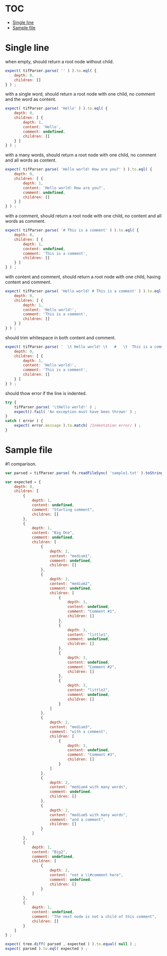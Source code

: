 # TOC
   - [Single line](#single-line)
   - [Sample file](#sample-file)
<a name=""></a>
 
<a name="single-line"></a>
# Single line
when empty, should return a root node without child.

```js
expect( tifParser.parse( '' ) ).to.eql( {
	depth: 0,
	children: []
} ) ;
```

with a single word, should return a root node with one child, no comment and the word as content.

```js
expect( tifParser.parse( 'Hello' ) ).to.eql( {
	depth: 0,
	children: [ {
		depth: 1,
		content: 'Hello',
		comment: undefined,
		children: []
	} ]
} ) ;
```

with a many words, should return a root node with one child, no comment and all words as content.

```js
expect( tifParser.parse( 'Hello world! How are you?' ) ).to.eql( {
	depth: 0,
	children: [ {
		depth: 1,
		content: 'Hello world! How are you?',
		comment: undefined,
		children: []
	} ]
} ) ;
```

with a comment, should return a root node with one child, no content and all words as comment.

```js
expect( tifParser.parse( '# This is a comment' ) ).to.eql( {
	depth: 0,
	children: [ {
		depth: 1,
		content: undefined,
		comment: 'This is a comment',
		children: []
	} ]
} ) ;
```

with content and comment, should return a root node with one child, having content and comment.

```js
expect( tifParser.parse( 'Hello world! # This is a comment' ) ).to.eql( {
	depth: 0,
	children: [ {
		depth: 1,
		content: 'Hello world!',
		comment: 'This is a comment',
		children: []
	} ]
} ) ;
```

should trim whitespace in both content and comment.

```js
expect( tifParser.parse( '  \t Hello world! \t   #   \t  This is a comment \t   ' ) ).to.eql( {
	depth: 0,
	children: [ {
		depth: 1,
		content: 'Hello world!',
		comment: 'This is a comment',
		children: []
	} ]
} ) ;
```

should thow error if the line is indented.

```js
try {
	tifParser.parse( '\tHello world!' ) ;
	expect().fail( 'An exception must have been thrown' ) ;
}
catch ( error ) {
	expect( error.message ).to.match( /Indentation error/ ) ;
}
```

<a name="sample-file"></a>
# Sample file
#1 comparison.

```js
var parsed = tifParser.parse( fs.readFileSync( 'sample1.txt' ).toString() ) ;

var expected = {
	depth: 0,
	children: [
		{
			depth: 1,
			content: undefined,
			comment: "Starting comment",
			children: []
		},
		{
			depth: 1,
			content: "Big One",
			comment: undefined,
			children: [
				{
					depth: 2,
					content: "medium1",
					comment: undefined,
					children: []
				},
				{
					depth: 2,
					content: "medium2",
					comment: undefined,
					children: [
						{
							depth: 3,
							content: undefined,
							comment: "Comment #1",
							children: []
						},
						{
							depth: 3,
							content: "little1",
							comment: undefined,
							children: []
						},
						{
							depth: 3,
							content: undefined,
							comment: "Comment #2",
							children: []
						},
						{
							depth: 3,
							content: "little2",
							comment: undefined,
							children: []
						}
					]
				},
				{
					depth: 2,
					content: "medium3",
					comment: "with a comment",
					children: [
						{
							depth: 3,
							content: undefined,
							comment: "Comment #3",
							children: []
						}
					]
				},
				{
					depth: 2,
					content: "medium4 with many words",
					comment: undefined,
					children: []
				},
				{
					depth: 2,
					content: "medium5 with many words",
					comment: "and a comment",
					children: []
				}
			]
		},
		{
			depth: 1,
			content: "Big2",
			comment: undefined,
			children: [
				{
					depth: 2,
					content: "not a \\#comment here",
					comment: undefined,
					children: []
				}
			]
		},
		{
			depth: 1,
			content: undefined,
			comment: "The next node is not a child of this comment",
			children: []
		}
	]
} ;

expect( tree.diff( parsed , expected ) ).to.equal( null ) ;
expect( parsed ).to.eql( expected ) ;
```

